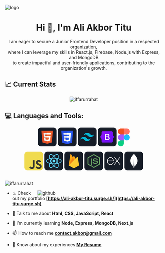 ![logo](https://github.com/iffarurrahat/iffarurrahat/blob/main/images/banner.jpg)

<h1 align="center">Hi 👋, I'm Ali Akbor Titu</h1>
<p align="center">I am eager to secure a Junior Frontend Developer position in a respected organization, <br/> where I can leverage my skills in React.js, Firebase, Node.js with Express, and MongoDB <br/> to create impactful and user-friendly applications, contributing to the organization's growth.</p>

## 📈 Current Stats

<p img align="center"><img align="center" src="https://github-readme-streak-stats.herokuapp.com/?user=iffarurrahat&theme=react&hide_border=true&background=0D1117&stroke=0D1117&fire=0ABC81&sideLabels=0ABC81&currStreakNum=0ABC81&ring=0ABC81&currStreakLabel=0ABC81&sideNums=01795C" alt="iffarurrahat" /></p>

## :computer: Languages and Tools:

<p align="center">
<img src="https://github.com/aliakbort2/aliakbort2/blob/main/images/icons/HTML.png"/>
<img src="https://github.com/aliakbort2/aliakbort2/blob/main/images/icons/css.png"/>
<img src="https://github.com/aliakbort2/aliakbort2/blob/main/images/icons/tailwind.png"/>
<img src="https://github.com/aliakbort2/aliakbort2/blob/main/images/icons/Bootsrap.png"/>
<img src="https://github.com/aliakbort2/aliakbort2/blob/main/images/icons/figma.png"/>
</p>
<p align="center">
<img src="https://github.com/aliakbort2/aliakbort2/blob/main/images/icons/JavaScript.png"/>
<img src="https://github.com/aliakbort2/aliakbort2/blob/main/images/icons/react.png"/>
<img src="https://github.com/aliakbort2/aliakbort2/blob/main/images/icons/firebase.png"/>
<img src="https://github.com/aliakbort2/aliakbort2/blob/main/images/icons/node.png"/>
<img src="https://github.com/aliakbort2/aliakbort2/blob/main/images/icons/express.png"/>
<img src="https://github.com/aliakbort2/aliakbort2/blob/main/images/icons/mongo.png"/>
</p>

##

 <p align="left"> <img src="https://komarev.com/ghpvc/?username=iffarurrahat&label=Profile%20views&color=0e75b6&style=flat" alt="iffarurrahat" /> </p>

<img align="right" width="400" src="https://raw.githubusercontent.com/onimur/.github/master/.resources/git-header.svg" alt="github">

- ♨ Check out my portfolio **[https://ali-akbor-titu.surge.sh/](https://ali-akbor-titu.surge.sh)**

- 💬 Talk to me about **Html, CSS, JavaScript, React**

- 🌱 I’m currently learning **Node, Express, MongoDB, Next.js**

- 📫 How to reach me **contact.akbor@gmail.com**

- 📄 Know about my experiences **[My Resume](https://drive.google.com/file/d/1a9Vqk5Mskn-wjUa5QA14g3PtW42e6eJm/view?usp=sharing)**

